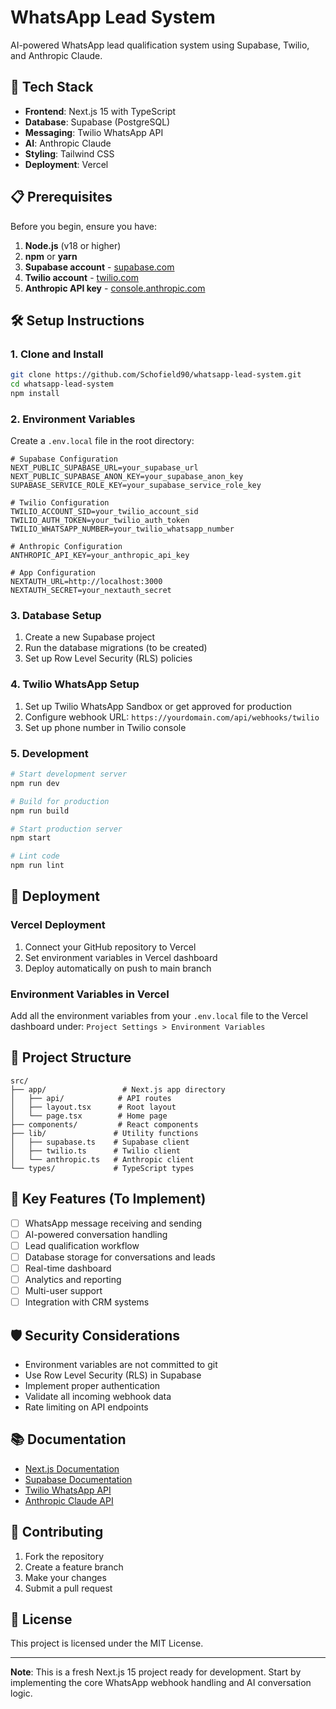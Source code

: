 # WhatsApp Lead System

AI-powered WhatsApp lead qualification system using Supabase, Twilio, and Anthropic Claude.

## 🚀 Tech Stack

- **Frontend**: Next.js 15 with TypeScript
- **Database**: Supabase (PostgreSQL)
- **Messaging**: Twilio WhatsApp API
- **AI**: Anthropic Claude
- **Styling**: Tailwind CSS
- **Deployment**: Vercel

## 📋 Prerequisites

Before you begin, ensure you have:

1. **Node.js** (v18 or higher)
2. **npm** or **yarn**
3. **Supabase account** - [supabase.com](https://supabase.com)
4. **Twilio account** - [twilio.com](https://twilio.com)
5. **Anthropic API key** - [console.anthropic.com](https://console.anthropic.com)

## 🛠️ Setup Instructions

### 1. Clone and Install

```bash
git clone https://github.com/Schofield90/whatsapp-lead-system.git
cd whatsapp-lead-system
npm install
```

### 2. Environment Variables

Create a `.env.local` file in the root directory:

```env
# Supabase Configuration
NEXT_PUBLIC_SUPABASE_URL=your_supabase_url
NEXT_PUBLIC_SUPABASE_ANON_KEY=your_supabase_anon_key
SUPABASE_SERVICE_ROLE_KEY=your_supabase_service_role_key

# Twilio Configuration
TWILIO_ACCOUNT_SID=your_twilio_account_sid
TWILIO_AUTH_TOKEN=your_twilio_auth_token
TWILIO_WHATSAPP_NUMBER=your_twilio_whatsapp_number

# Anthropic Configuration
ANTHROPIC_API_KEY=your_anthropic_api_key

# App Configuration
NEXTAUTH_URL=http://localhost:3000
NEXTAUTH_SECRET=your_nextauth_secret
```

### 3. Database Setup

1. Create a new Supabase project
2. Run the database migrations (to be created)
3. Set up Row Level Security (RLS) policies

### 4. Twilio WhatsApp Setup

1. Set up Twilio WhatsApp Sandbox or get approved for production
2. Configure webhook URL: `https://yourdomain.com/api/webhooks/twilio`
3. Set up phone number in Twilio console

### 5. Development

```bash
# Start development server
npm run dev

# Build for production
npm run build

# Start production server
npm start

# Lint code
npm run lint
```

## 🚢 Deployment

### Vercel Deployment

1. Connect your GitHub repository to Vercel
2. Set environment variables in Vercel dashboard
3. Deploy automatically on push to main branch

### Environment Variables in Vercel

Add all the environment variables from your `.env.local` file to the Vercel dashboard under:
`Project Settings > Environment Variables`

## 📁 Project Structure

```
src/
├── app/                 # Next.js app directory
│   ├── api/            # API routes
│   ├── layout.tsx      # Root layout
│   └── page.tsx        # Home page
├── components/         # React components
├── lib/               # Utility functions
│   ├── supabase.ts    # Supabase client
│   ├── twilio.ts      # Twilio client
│   └── anthropic.ts   # Anthropic client
└── types/             # TypeScript types
```

## 🔧 Key Features (To Implement)

- [ ] WhatsApp message receiving and sending
- [ ] AI-powered conversation handling
- [ ] Lead qualification workflow
- [ ] Database storage for conversations and leads
- [ ] Real-time dashboard
- [ ] Analytics and reporting
- [ ] Multi-user support
- [ ] Integration with CRM systems

## 🛡️ Security Considerations

- Environment variables are not committed to git
- Use Row Level Security (RLS) in Supabase
- Implement proper authentication
- Validate all incoming webhook data
- Rate limiting on API endpoints

## 📚 Documentation

- [Next.js Documentation](https://nextjs.org/docs)
- [Supabase Documentation](https://supabase.com/docs)
- [Twilio WhatsApp API](https://www.twilio.com/docs/whatsapp)
- [Anthropic Claude API](https://docs.anthropic.com/)

## 🤝 Contributing

1. Fork the repository
2. Create a feature branch
3. Make your changes
4. Submit a pull request

## 📄 License

This project is licensed under the MIT License.

---

**Note**: This is a fresh Next.js 15 project ready for development. Start by implementing the core WhatsApp webhook handling and AI conversation logic.